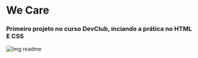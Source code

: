 <h1> We Care</h1>

<h3> Primeiro projeto no curso DevClub, inciando a prática no HTML E CSS</h3>

![Img readme ](https://github.com/evertonfranca5/We-Care/assets/159544981/2d351a73-f703-4a3c-87a8-0ca829054c6d)
